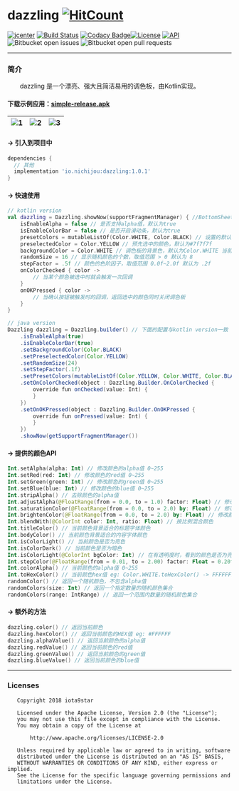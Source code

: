 # dazzling  [![HitCount](http://hits.dwyl.io/iota9star/https://github.com/iota9star/dazzling-android-kt.svg)](http://hits.dwyl.io/iota9star/https://github.com/iota9star/dazzling-android-kt) 
[![jcenter](https://api.bintray.com/packages/iota9star/nichijou/dazzling/images/download.svg)](https://bintray.com/iota9star/nichijou/dazzling/_latestVersion) [![Build Status](https://travis-ci.org/iota9star/dazzling-android-kt.svg?branch=master)](https://travis-ci.org/iota9star/dazzling-android-kt) [![Codacy Badge](https://api.codacy.com/project/badge/Grade/8a916e4e09e04bea8bc7a3b439e673ed)](https://www.codacy.com/app/iota9star/dazzling-android-kt?utm_source=github.com&amp;utm_medium=referral&amp;utm_content=iota9star/dazzling-android-kt&amp;utm_campaign=Badge_Grade)[![License](https://img.shields.io/hexpm/l/plug.svg)](https://www.apache.org/licenses/LICENSE-2.0.html) [![API](https://img.shields.io/badge/API-16%2B-green.svg?style=flat)](https://android-arsenal.com/api?level=16) ![Bitbucket open issues](https://img.shields.io/bitbucket/issues-raw/iota9star/dazzling-android-kt.svg) ![Bitbucket open pull requests](https://img.shields.io/bitbucket/pr-raw/iota9star/dazzling-android-kt.svg)

----
### 简介
&emsp;&emsp;dazzling 是一个漂亮、强大且简洁易用的调色板，由Kotlin实现。
#### 下载示例应用：[simple-release.apk](https://github.com/iota9star/dazzling-android-kt/raw/master/simple/release/simple-release.apk "simple-release.apk")
| ![1](https://github.com/iota9star/dazzling-android-kt/blob/master/simple/release/1.png "1") | ![2](https://github.com/iota9star/dazzling-android-kt/blob/master/simple/release/2.png "2") | ![3](https://github.com/iota9star/dazzling-android-kt/blob/master/simple/release/3.png "3") |
| :------: | :------: | :------: |
#### -> 引入到项目中
``` gradle
dependencies {
  // 其他
  implementation 'io.nichijou:dazzling:1.0.1'
}
```
#### -> 快速使用
``` kotlin
// kotlin version
val dazzling = Dazzling.showNow(supportFragmentManager) { //BottomSheetDialogFragment对应的三个show方法
    isEnableAlpha = false // 是否支持alpha值，默认为true
    isEnableColorBar = false // 是否开启滑动条，默认为true
    presetColors = mutableListOf(Color.WHITE, Color.BLACK) // 设置的默认颜色，默认显示随机色
    preselectedColor = Color.YELLOW // 预先选中的颜色，默认为#7f7f7f
    backgroundColor = Color.WHITE // 调色板的背景色，默认为Color.WHITE 当前属性支持动态修改，其余暂无法动态修改
    randomSize = 16 // 显示随机颜色的个数，取值范围 > 0 默认为 8
    stepFactor = .5f // 颜色的色阶因子，取值范围 0.0f~2.0f 默认为 .2f
    onColorChecked { color ->
        // 当某个颜色被选中时就会触发一次回调
    }
    onOKPressed { color ->
        // 当确认按钮被触发时的回调，返回选中的颜色同时关闭调色板
    }
}
```
``` java
// java version
Dazzling dazzling = Dazzling.builder() // 下面的配置与kotlin version一致
    .isEnableAlpha(true)
    .isEnableColorBar(true)
    .setBackgroundColor(Color.BLACK)
    .setPreselectedColor(Color.YELLOW)
    .setRandomSize(24)
    .setStepFactor(.1f)
    .setPresetColors(mutableListOf(Color.YELLOW, Color.WHITE, Color.BLACK, Color.MAGENTA, Color.CYAN, Color.BLUE))
    .setOnColorChecked(object : Dazzling.Builder.OnColorChecked {
        override fun onChecked(value: Int) {
        }
    })
    .setOnOKPressed(object : Dazzling.Builder.OnOKPressed {
        override fun onPressed(value: Int) {
        }
    })
    .showNow(getSupportFragmentManager())
```
#### -> 提供的颜色API
``` kotlin
Int.setAlpha(alpha: Int) // 修改颜色的alpha值 0~255
Int.setRed(red: Int) // 修改颜色的red值 0~255
Int.setGreen(green: Int) // 修改颜色的green值 0~255
Int.setBlue(blue: Int) // 修改颜色的blue值 0~255
Int.stripAlpha() // 去除颜色的alpha值
Int.adjustAlpha(@FloatRange(from = 0.0, to = 1.0) factor: Float) // 修改颜色的alpha值 0.0~1.0
Int.saturationColor(@FloatRange(from = 0.0, to = 2.0) by: Float) // 修改颜色的饱和度
Int.brightenColor(@FloatRange(from = 0.0, to = 2.0) by: Float) // 修改颜色的亮度
Int.blendWith(@ColorInt color: Int, ratio: Float) // 按比例混合颜色
Int.titleColor() // 当前颜色背景适合的标题字体颜色
Int.bodyColor() // 当前颜色背景适合的内容字体颜色
Int.isColorLight() // 当前颜色是否为亮色
Int.isColorDark() // 当前颜色是否为暗色
Int.isColorLight(@ColorInt bgColor: Int) // 在有透明度时，看到的颜色是否为亮色
Int.stepColor(@FloatRange(from = 0.01, to = 2.00) factor: Float = 0.20f) // 返回颜色的色阶 0.01~2.00
Int.colorAlpha() // 当前颜色的alpha值 0~255
Int.toHexColor() // 当前颜色hex值 eg: Color.WHITE.toHexColor() -> FFFFFFFF
randomColor() // 返回一个随机颜色，不包含alpha值
randomColors(size: Int) // 返回一个指定数量的随机颜色集合
randomColors(range: IntRange) // 返回一个范围内数量的随机颜色集合
```
#### -> 额外的方法
``` kotlin
dazzling.color() // 返回当前颜色
dazzling.hexColor() // 返回当前颜色的HEX值 eg: #FFFFFF
dazzling.alphaValue() // 返回当前颜色的alpha值
dazzling.redValue() // 返回当前颜色的red值
dazzling.greenValue() // 返回当前颜色的green值
dazzling.blueValue() // 返回当前颜色的blue值
```

----
### Licenses
``` plain
   Copyright 2018 iota9star

   Licensed under the Apache License, Version 2.0 (the "License");
   you may not use this file except in compliance with the License.
   You may obtain a copy of the License at

       http://www.apache.org/licenses/LICENSE-2.0

   Unless required by applicable law or agreed to in writing, software
   distributed under the License is distributed on an "AS IS" BASIS,
   WITHOUT WARRANTIES OR CONDITIONS OF ANY KIND, either express or implied.
   See the License for the specific language governing permissions and
   limitations under the License.
```

